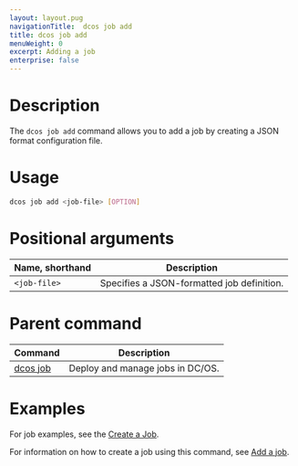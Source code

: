```yaml
---
layout: layout.pug
navigationTitle:  dcos job add
title: dcos job add
menuWeight: 0
excerpt: Adding a job
enterprise: false
---
```


# Description
The `dcos job add` command allows you to add a job by creating a JSON format configuration file.

# Usage

```bash
dcos job add <job-file> [OPTION]
```

# Positional arguments

| Name, shorthand | Description |
|---------|-------------|
| `<job-file>`   | Specifies a JSON-formatted job definition. |

# Parent command

| Command | Description |
|---------|-------------|
| [dcos job](/mesosphere/dcos/1.11/cli/command-reference/dcos-job/) |  Deploy and manage jobs in DC/OS. |

# Examples

For job examples, see the [Create a Job](/mesosphere/dcos/1.11/deploying-jobs/examples/#create-job).

For information on how to create a job using this command, see [Add a job](/mesosphere/dcos/1.11/deploying-jobs/quickstart/#add-a-job-2).
